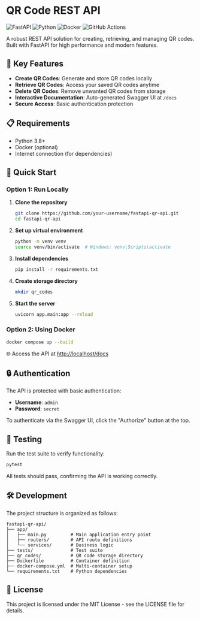 # QR Code REST API

![FastAPI](https://img.shields.io/badge/FastAPI-005571?style=for-the-badge&logo=fastapi)
![Python](https://img.shields.io/badge/Python-3776AB?style=for-the-badge&logo=python&logoColor=white)
![Docker](https://img.shields.io/badge/Docker-2496ED?style=for-the-badge&logo=docker&logoColor=white)
![GitHub Actions](https://img.shields.io/badge/GitHub_Actions-2088FF?style=for-the-badge&logo=github-actions&logoColor=white)

A robust REST API solution for creating, retrieving, and managing QR codes. Built with FastAPI for high performance and modern features.

## 🌟 Key Features

- **Create QR Codes**: Generate and store QR codes locally
- **Retrieve QR Codes**: Access your saved QR codes anytime
- **Delete QR Codes**: Remove unwanted QR codes from storage
- **Interactive Documentation**: Auto-generated Swagger UI at `/docs`
- **Secure Access**: Basic authentication protection

## 📋 Requirements

- Python 3.8+
- Docker (optional)
- Internet connection (for dependencies)

## 🚀 Quick Start

### Option 1: Run Locally

1. **Clone the repository**
   ```bash
   git clone https://github.com/your-username/fastapi-qr-api.git
   cd fastapi-qr-api
   ```

2. **Set up virtual environment**
   ```bash
   python -m venv venv
   source venv/bin/activate  # Windows: venv\Scripts\activate
   ```

3. **Install dependencies**
   ```bash
   pip install -r requirements.txt
   ```

4. **Create storage directory**
   ```bash
   mkdir qr_codes
   ```

5. **Start the server**
   ```bash
   uvicorn app.main:app --reload
   ```

### Option 2: Using Docker

```bash
docker compose up --build
```

🌐 Access the API at [http://localhost/docs](http://localhost/docs)

## 🔒 Authentication

The API is protected with basic authentication:

- **Username**: `admin`
- **Password**: `secret`

To authenticate via the Swagger UI, click the "Authorize" button at the top.



## 🧪 Testing

Run the test suite to verify functionality:

```bash
pytest
```

All tests should pass, confirming the API is working correctly.

## 🛠️ Development

The project structure is organized as follows:

```
fastapi-qr-api/
├── app/
│   ├── main.py         # Main application entry point
│   ├── routers/        # API route definitions
│   └── services/       # Business logic
├── tests/              # Test suite
├── qr_codes/           # QR code storage directory
├── Dockerfile          # Container definition
├── docker-compose.yml  # Multi-container setup
└── requirements.txt    # Python dependencies
```

## 📝 License

This project is licensed under the MIT License - see the LICENSE file for details.
